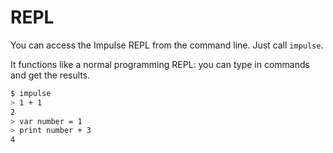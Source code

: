 # REPL
You can access the Impulse REPL from the command line. Just call `impulse`.

It functions like a normal programming REPL: you can type in commands and get the results.

```bash
$ impulse
> 1 + 1
2
> var number = 1
> print number + 3
4
```